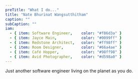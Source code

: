 ```yaml
---
preTitle: "What I do..."
title: "Nate Bhurinat Wangsutthitham"
caption: ""
subCaption: ""
iam:
  - { item: Software Engineer,    color: "#f86d3a" }
  - { item: Jayce Main,           color: "#0099ff" }
  - { item: Redstone Architect,   color: "#ff98ff" }
  - { item: Room Designer,        color: "#66a4ae" }
  - { item: Café Hopper,          color: "#98ff98" }
  - { item: Avid Photographer,    color: "#d598a0" }
---
```


Just another software engineer living on the planet as you do.  
